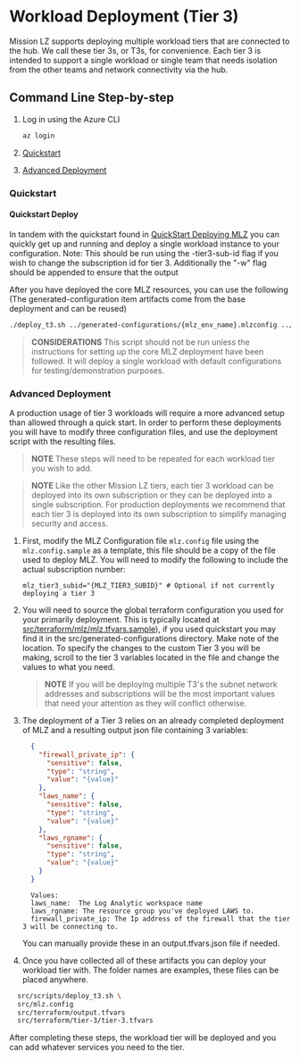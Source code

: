 # Workload Deployment (Tier 3)

Mission LZ supports deploying multiple workload tiers that are connected to the hub. We call these tier 3s, or T3s, for convenience. Each tier 3 is intended to support a single workload or single team that needs isolation from the other teams and network connectivity via the hub.

## Command Line Step-by-step

1. Log in using the Azure CLI

    ```BASH
    az login
    ```

1. [Quickstart](#Quickstart)
1. [Advanced Deployment](#Advanced-Deployment)

### Quickstart

#### Quickstart Deploy

In tandem with the quickstart found in [QuickStart Deploying MLZ](command-line-deployment.md#Quickstart) you can quickly get up and running and deploy a single workload instance to your configuration.  Note: This should be run using the -tier3-sub-id flag if you wish to change the subscription id for tier 3.   Additionally the "-w" flag should be appended to ensure that the output 

After you have deployed the core MLZ resources,  you can use the following (The generated-configuration item artifacts come from the base deployment and can be reused)

```bash
./deploy_t3.sh ../generated-configurations/{mlz_env_name}.mlzconfig ../generated-configurations/{mlz_env_name}.tfvars ../generated-configurations/output.tfvars ../generated-configurations/{mlz_env_name}.tfvars y
```

> **CONSIDERATIONS** This script should not be run unless the instructions for setting up the core MLZ deployment have been followed.  It will deploy a single workload with default configurations for testing/demonstration purposes.

### Advanced Deployment

A production usage of tier 3 workloads will require a more advanced setup than allowed through a quick start.   In order to perform these deployments you will have to modify three configuration files, and use the deployment script with the resulting files.

> **NOTE** These steps will need to be repeated for each workload tier you wish to add.
<!-- markdownlint-disable MD028 -->
> **NOTE** Like the other Mission LZ tiers, each tier 3 workload can be deployed into its own subscription or they can be deployed into a single subscription. For production deployments we recommend that each tier 3 is deployed into its own subscription to simplify managing security and access.
<!-- markdownlint-enable MD028 -->

1. First, modify the MLZ Configuration file `mlz.config` file using the `mlz.config.sample` as a template,  this file should be a copy of the file used to deploy MLZ.  You will need to modify the following to include the actual subscription number:

    ```plaintext
    mlz_tier3_subid="{MLZ_TIER3_SUBID}" # Optional if not currently deploying a tier 3
    ```

2. You will need to source the global terraform configuration you used for your primarily deployment. This is typically located at [src/terraform/mlz/mlz.tfvars.sample](/src/terraform/mlz/mlz.tfvars.sample)),  if you used quickstart you may find it in the src/generated-configurations directory. Make note of the location.  To specify the changes to the custom Tier 3 you will be making, scroll to the tier 3 variables located in the file and change the values to what you need.

    > **NOTE** If you will be deploying multiple T3's the subnet network addresses and subscriptions will be the most important values that need your attention as they will conflict otherwise.
  
3. The deployment of a Tier 3 relies on an already completed deployment of MLZ and a resulting output json file containing 3 variables:

    ```json
      {
        "firewall_private_ip": {
          "sensitive": false,
          "type": "string",
          "value": "{value}"
        },
        "laws_name": {
          "sensitive": false,
          "type": "string",
          "value": "{value}"
        },
        "laws_rgname": {
          "sensitive": false,
          "type": "string",
          "value": "{value}"
        }
      }
    ```

    ```plaintext
      Values:
      laws_name:  The Log Analytic workspace name
      laws_rgname: The resource group you've deployed LAWS to.
      firewall_private_ip: The Ip address of the firewall that the tier 3 will be connecting to.
    ```

    You can manually provide these in an output.tfvars.json file if needed.

4. Once you have collected all of these artifacts you can deploy your workload tier with.  The folder names are examples, these files can be placed anywhere.

  ```bash
    src/scripts/deploy_t3.sh \
    src/mlz.config
    src/terraform/output.tfvars
    src/terraform/tier-3/tier-3.tfvars
  ```

After completing these steps, the workload tier will be deployed and you can add whatever services you need to the tier.
